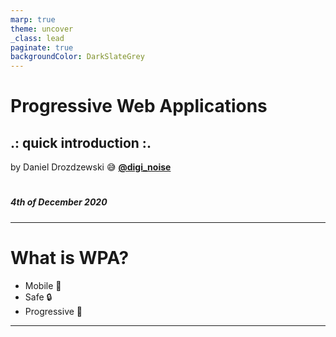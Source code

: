 ```yaml
---
marp: true
theme: uncover
_class: lead
paginate: true
backgroundColor: DarkSlateGrey
---
```

<!-- backgroundImage: "linear-gradient(to bottom, #483e51 , #1f1b23)" -->
<!-- color: "#BFC9ED" -->
# **Progressive Web Applications**

## **.: quick introduction :.**
by Daniel Drozdzewski :sweat_smile:
**[@digi_noise]()**
#
##### 4th of December 2020 
---
# What is WPA?

* Mobile :iphone:
* Safe :lock:
* Progressive :signal_strength:
---
#


